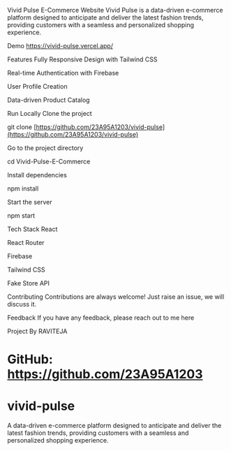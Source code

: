 
Vivid Pulse E-Commerce Website
Vivid Pulse is a data-driven e-commerce platform designed to anticipate and deliver the latest fashion trends, providing customers with a seamless and personalized shopping experience.

Demo
https://vivid-pulse.vercel.app/

Features
Fully Responsive Design with Tailwind CSS

Real-time Authentication with Firebase

User Profile Creation

Data-driven Product Catalog

Run Locally
Clone the project

git clone [https://github.com/23A95A1203/vivid-pulse](https://github.com/23A95A1203/vivid-pulse)

Go to the project directory

cd Vivid-Pulse-E-Commerce

Install dependencies

npm install

Start the server

npm start

Tech Stack
React

React Router

Firebase

Tailwind CSS

Fake Store API

Contributing
Contributions are always welcome!
Just raise an issue, we will discuss it.

Feedback
If you have any feedback, please reach out to me here

Project By
RAVITEJA

GitHub: https://github.com/23A95A1203
=======
# vivid-pulse
A data-driven e-commerce platform designed to anticipate and deliver the latest fashion trends, providing customers with a seamless and personalized shopping experience.


